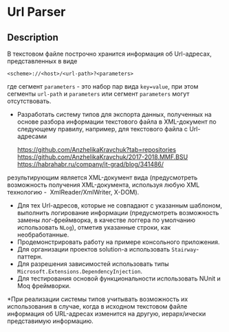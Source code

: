 # Url Parser

## Description

В текстовом файле построчно хранится информация об Url-адресах, представленных в виде

    <scheme>://<host>/<url-path>?<parameters>

где сегмент `parameters` - это набор пар вида `key=value`, при этом сегменты `url‐path` и `parameters` или сегмент `parameters` могут отсутствовать. 

 - Разработать систему типов для экспорта данных, полученных на основе разбора информации текстового файла в XML-документ по следующему правилу, например, для текстового файла с Url-адресами

    https://github.com/AnzhelikaKravchuk?tab=repositories
    https://github.com/AnzhelikaKravchuk/2017-2018.MMF.BSU
    https://habrahabr.ru/company/it-grad/blog/341486/

результирующим является XML-документ вида (предусмотреть возможность получения XML-документа, используя любую XML технологию -  XmlReader/XmlWriter, X-DOM).
 - Для тех Url-адресов, которые не совпадают с указанным шаблоном, выполнить логирование информации (предусмотреть возможность замены лог-фреймворка, в качестве логгера по умолчанию использовать `NLog`), отметив указанные строки, как необработанные.
 - Продемонстрировать работу на примере консольного приложения.
 - Для организации проектов solution-а использовать `Stairway`-паттерн.
 - Для разрешения зависимостей использовать типы `Microsoft.Extensions.DependencyInjection`.
 - Для тестирования основой функциональности использовать NUnit и Moq фреймворки.

*При реализации системы типов учитывать возможность их использования в случае, когда в исходном текстовом файле информация об URL-адресах изменится на другую, иерарх/ически представимую информацию.
